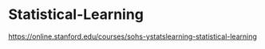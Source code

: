 # Statistical-Learning
https://online.stanford.edu/courses/sohs-ystatslearning-statistical-learning
